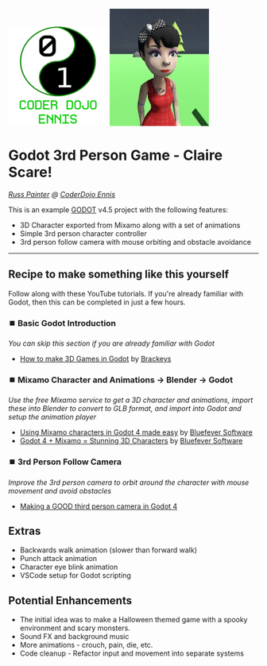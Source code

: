 <img src="./Images/Icons/Coder Dojo Ennis - Green Square.svg" width="200" /> <img src="./Docs/Screenshots/Claire.webp" width="200" />

#
# Godot 3rd Person Game - Claire Scare!
*[Russ Painter](https://www.linkedin.com/in/geekymonkey/) @ [CoderDojo Ennis](https://coderdojoennis.com)*

This is an example [GODOT](https://godotengine.org/) v4.5 project with the following features:

* 3D Character exported from Mixamo along with a set of animations
* Simple 3rd person character controller
* 3rd person follow camera with mouse orbiting and obstacle avoidance

---

## Recipe to make something like this yourself

Follow along with these YouTube tutorials. If you're already familiar with Godot, then this can be completed in just a few hours.

### ⏹️ Basic Godot Introduction
*You can skip this section if you are already familiar with Godot*
* [How to make 3D Games in Godot](https://www.youtube.com/watch?v=ke5KpqcoiIU) by [Brackeys](https://www.youtube.com/@Brackeys)

### ⏹️ Mixamo Character and Animations -> Blender -> Godot
*Use the free Mixamo service to get a 3D character and animations, import these into Blender to convert to GLB format, and import into Godot and setup the animation player*
* [Using Mixamo characters in Godot 4 made easy](https://www.youtube.com/watch?v=j48WTY1w_Po)
by [Bluefever Software](https://www.youtube.com/@BlueFeverSoft)
* [Godot 4 + Mixamo = Stunning 3D Characters](https://www.youtube.com/watch?v=tU5yab-O6aM)
by [Bluefever Software](https://www.youtube.com/@BlueFeverSoft)

### ⏹️ 3rd Person Follow Camera
*Improve the 3rd person camera to orbit around the character with mouse movement and avoid obstacles*

* [Making a GOOD third person camera in Godot 4](https://www.youtube.com/watch?v=ZCb12AHKMfE)

## Extras

* Backwards walk animation (slower than forward walk)
* Punch attack animation
* Character eye blink animation
* VSCode setup for Godot scripting

## Potential Enhancements

* The initial idea was to make a Halloween themed game with a spooky environment and scary monsters.
* Sound FX and background music
* More animations - crouch, pain, die, etc.
* Code cleanup - Refactor input and movement into separate systems
